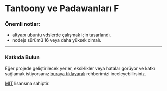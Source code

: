 # Tantoony ve Padawanları F
### Önemli notlar:
* altyapı ubuntu vdslerde çalışmak için tasarlandı.
* nodejs sürümü 16 veya daha yüksek olmalı.

***

### Katkıda Bulun
Eğer projede geliştirilecek yerler, eksiklikler veya hatalar görüyor ve katkı sağlamak istiyorsanız [buraya tıklayarak](https://github.com/Tantoony/asg-pub/wiki/Rehber:-Katk%C4%B1da-Bulun) rehberimizi inceleyebilirsiniz.


[MIT](https://choosealicense.com/licenses/mit/) lisansına sahiptir.
